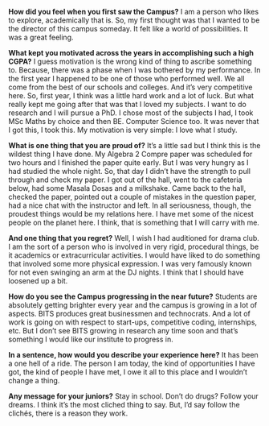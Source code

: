 <!-- TITLE: On Striking Gold -->
<!-- SUBTITLE: An interview with Adithya Murali -->

**How did you feel when you first saw the
Campus?**
I am a person who likes to explore, academically that is. So, my first thought was
that I wanted to be the director of this campus someday. It felt like a world of
possibilities. It was a great feeling.

**What kept you motivated across the
years in accomplishing such a high
CGPA?**
I guess motivation is the wrong kind of thing to ascribe something to. Because,
there was a phase when I was bothered by my performance. In the first year I happened
to be one of those who performed well. We all come from the best of our
schools and colleges. And it’s very competitive here. So, first year, I think was a
little hard work and a lot of luck. But what really kept me going after that was that I
loved my subjects. I want to do research and I will pursue a PhD. I chose most of
the subjects I had, I took MSc Maths by choice and then BE. Computer Science
too. It was never that I got this, I took this. My motivation is very simple: I love what I
study.

**What is one thing that you are proud
of?**
It’s a little sad but I think this is the wildest thing I have done. My Algebra 2 Compre
paper was scheduled for two hours and I finished the paper quite early. But I was
very hungry as I had studied the whole night. So, that day I didn’t have the
strength to pull through and check my paper. I got out of the hall, went to the cafeteria
below, had some Masala Dosas and a milkshake. Came back to the hall, checked
the paper, pointed out a couple of mistakes in the question paper, had a nice
chat with the instructor and left. In all seriousness, though, the proudest
things would be my relations here. I have met some of the nicest people on the
planet here. I think, that is something that I will carry with me.

**And one thing that you regret?**
Well, I wish I had auditioned for drama club. I am the sort of a person who is involved
in very rigid, procedural things, be it academics or extracurricular activities. I
would have liked to do something that involved some more physical expression. I
was very famously known for not even swinging an arm at the DJ nights. I think
that I should have loosened up a bit.

**How do you see the Campus progressing
in the near future?**
Students are absolutely getting brighter every year and the campus is growing in a
lot of aspects. BITS produces great businessmen and technocrats. And a lot of
work is going on with respect to start-ups, competitive coding, internships, etc. But I
don’t see BITS growing in research any time soon and that’s something I would
like our institute to progress in.

**In a sentence, how would you describe
your experience here?**
It has been a one hell of a ride. The person I am today, the kind of opportunities I
have got, the kind of people I have met, I owe it all to this place and I wouldn’t
change a thing.

**Any message for your juniors?**
Stay in school. Don’t do drugs? Follow your dreams. I think it’s the most cliched
thing to say. But, I’d say follow the clichés, there is a reason they work.